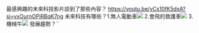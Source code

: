 最感興趣的未來科技影片談到了那些內容？
https://youtu.be/yCs10fK5dxA?si=yxOurnOPiRBqK7ng
未來科技有哪些？1.無人電動車![](https://s3-ap-northeast-1.amazonaws.com/g0v-hackmd-images/uploads/upload_d637536e1db458cb9c12b83c79d87264.png)
2.會飛的救護車![](https://s3-ap-northeast-1.amazonaws.com/g0v-hackmd-images/uploads/upload_efed334301038ce887a0b58257c0acc8.png)
3.機械牛![](https://s3-ap-northeast-1.amazonaws.com/g0v-hackmd-images/uploads/upload_4e38fdc224af736013d829d5b9224449.png)
發展趨勢？``